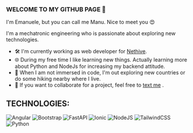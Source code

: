 ### WELCOME TO MY GITHUB PAGE 👋

I'm Emanuele, but you can call me Manu. Nice to meet you 😍

I'm a mechatronic engineering who is passionate about exploring new technologies. 

- 🛠️ I'm currently working as web developer for [Nethive](https://www.nethive.it/en/).
- 🌐 During my free time I like learning new things. Actually learning more about Python and NodeJs for increasing my backend attitude.
- 🌳 When I am not immersed in code, I'm out exploring new countries or do some hiking nearby where I live. 
- 🤝 If you want to collaborate for a project, feel free to [text me](https://www.linkedin.com/in/emanuele-raffaele-riccardi-b87962168/) .

## TECHNOLOGIES:

![Angular](https://img.shields.io/badge/angular-%23DD0031.svg?style=for-the-badge&logo=angular&logoColor=white) ![Bootstrap](https://img.shields.io/badge/bootstrap-%238511FA.svg?style=for-the-badge&logo=bootstrap&logoColor=white) ![FastAPI](https://img.shields.io/badge/FastAPI-005571?style=for-the-badge&logo=fastapi) ![Ionic](https://img.shields.io/badge/Ionic-%233880FF.svg?style=for-the-badge&logo=Ionic&logoColor=white) ![NodeJS](https://img.shields.io/badge/node.js-6DA55F?style=for-the-badge&logo=node.js&logoColor=white) ![TailwindCSS](https://img.shields.io/badge/tailwindcss-%2338B2AC.svg?style=for-the-badge&logo=tailwind-css&logoColor=white) ![Python](https://img.shields.io/badge/python-3670A0?style=for-the-badge&logo=python&logoColor=ffdd54)


  

<!--
**riccardi94/riccardi94** is a ✨ _special_ ✨ repository because its `README.md` (this file) appears on your GitHub profile.

Here are some ideas to get you started:

- 🔭 I’m currently working on ...
- 🌱 I’m currently learning ...
- 👯 I’m looking to collaborate on ...
- 🤔 I’m looking for help with ...
- 💬 Ask me about ...
- 📫 How to reach me: ...
- 😄 Pronouns: ...
- ⚡ Fun fact: ...
-->
